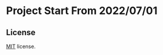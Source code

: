 
# Project Start From 2022/07/01


License
-------------
<a href=/LICENSE.txt target="_blank">MIT</a> license.

